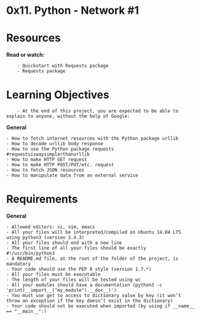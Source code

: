 # **0x11. Python - Network #1**

# **Resources**

**Read or watch:**

        - Quickstart with Requests package
        - Requests package

# **Learning Objectives**

        - At the end of this project, you are expected to be able to explain to anyone, without the help of Google:

**General**

	- How to fetch internet resources with the Python package urllib
	- How to decode urllib body response
	- How to use the Python package requests #requestsiswaysimplerthanurllib
	- How to make HTTP GET request
	- How to make HTTP POST/PUT/etc. request
	- How to fetch JSON resources
	- How to manipulate data from an external service

# **Requirements**

**General**

	- Allowed editors: vi, vim, emacs
	- All your files will be interpreted/compiled on Ubuntu 14.04 LTS using python3 (version 3.4.3)
	- All your files should end with a new line
	- The first line of all your files should be exactly #!/usr/bin/python3
	- A README.md file, at the root of the folder of the project, is mandatory
	- Your code should use the PEP 8 style (version 1.7.*)
	- All your files must be executable
	- The length of your files will be tested using wc
	- All your modules should have a documentation (python3 -c 'print(__import__("my_module").__doc__)')
	- You must use get to access to dictionary value by key (it won’t throw an exception if the key doesn’t exist in the dictionary)
	- Your code should not be executed when imported (by using if __name__ == "__main__":)
